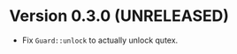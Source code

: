 Version 0.3.0 (UNRELEASED)
==========================

* Fix `Guard::unlock` to actually unlock qutex.
